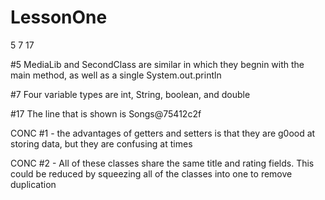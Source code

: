 # LessonOne
<p> 5 7 17</p>
<p> #5 MediaLib and SecondClass are similar in which they begnin with the main method, as well as a single System.out.println</p>
<p> #7 Four variable types are int, String, boolean, and double</p>
<p> #17 The line that is shown is Songs@75412c2f</p>
<p> CONC #1 - the advantages of getters and setters is that they are g0ood at storing data, but they are confusing at times</p>
<p> CONC #2 - All of these classes share the same title and rating fields. This could be reduced by squeezing all of the classes into one to remove duplication</p>